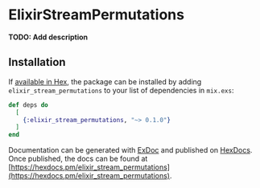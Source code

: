 # ElixirStreamPermutations

**TODO: Add description**

## Installation

If [available in Hex](https://hex.pm/docs/publish), the package can be installed
by adding `elixir_stream_permutations` to your list of dependencies in `mix.exs`:

```elixir
def deps do
  [
    {:elixir_stream_permutations, "~> 0.1.0"}
  ]
end
```

Documentation can be generated with [ExDoc](https://github.com/elixir-lang/ex_doc)
and published on [HexDocs](https://hexdocs.pm). Once published, the docs can
be found at [https://hexdocs.pm/elixir_stream_permutations](https://hexdocs.pm/elixir_stream_permutations).

